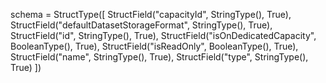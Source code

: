 schema = StructType([
            StructField("capacityId", StringType(), True),
            StructField("defaultDatasetStorageFormat", StringType(), True),
            StructField("id", StringType(), True),
            StructField("isOnDedicatedCapacity", BooleanType(), True),
            StructField("isReadOnly", BooleanType(), True),
            StructField("name", StringType(), True),
            StructField("type", StringType(), True)
        ])
